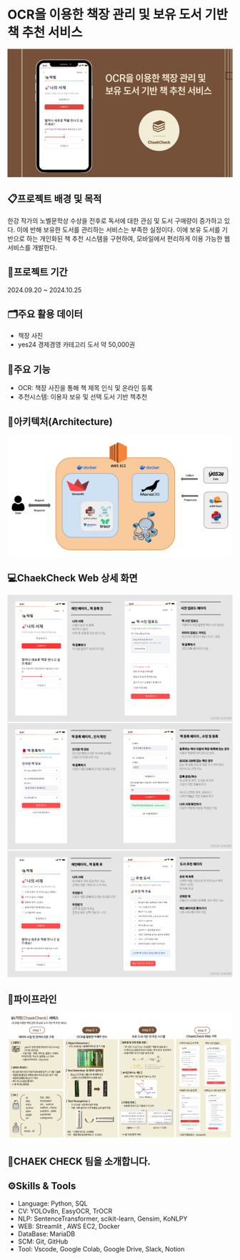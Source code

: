 # OCR을 이용한 책장 관리 및 보유 도서 기반 책 추천 서비스
<img src="image\포트폴리오표지.png">

## 📋프로젝트 배경 및 목적
  한강 작가의 노벨문학상 수상을 전후로 독서에 대한 관심 및 도서 구매량이 증가하고 있다. 이에 반해 보유한 도서를 관리하는 서비스는 부족한 실정이다.
이에 보유 도서를 기반으로 하는 개인화된 책 추천 시스템을 구현하여, 모바일에서 편리하게 이용 가능한 웹 서비스를 개발한다.

## 📆프로젝트 기간
2024.09.20 ~ 2024.10.25

## 🗂️주요 활용 데이터
- 책장 사진
- yes24 경제경영 카테고리 도서 약 50,000권

## 📌주요 기능
- OCR: 책장 사진을 통해 책 제목 인식 및 온라인 등록
- 추천시스템: 이용자 보유 및 선택 도서 기반 책추천

## 🚀아키텍처(Architecture)
<img src="image\아키텍처.JPG">

## 💻ChaekCheck Web 상세 화면
<img src="image\상세화면1.png">
<img src="image\상세화면2.png">
<img src="image\상세화면3.png">

## 🌈파이프라인
<img src="image\책쳌파이프라인.png">


## 🤗CHAEK CHECK 팀을 소개합니다.


## ⚙️Skills & Tools
- Language: Python, SQL
- CV: YOLOv8n, EasyOCR, TrOCR
- NLP: SentenceTransformer, scikit-learn, Gensim, KoNLPY
- WEB: Streamlit , AWS EC2, Docker
- DataBase: MariaDB
- SCM: Git, GitHub
- Tool: Vscode, Google Colab, Google Drive, Slack, Notion
